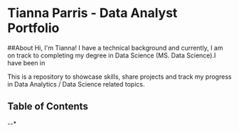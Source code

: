 # Tianna Parris - Data Analyst Portfolio
##About
Hi, I'm Tianna! I have a technical background and currently, I am on track to completing my degree in Data Science (MS. Data Science).I have been in 

This is a repository to showcase skills, share projects and track my progress in Data Analytics / Data Science related topics.

## Table of Contents
--*
